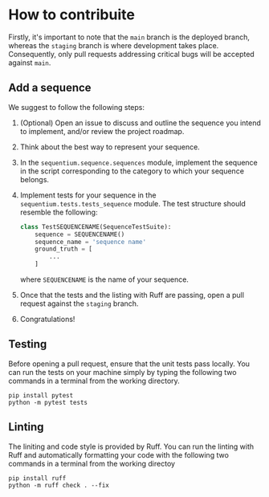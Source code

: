 # How to contribuite

Firstly, it's important to note that the `main` branch is the deployed branch, whereas the `staging` branch is where 
development takes place. Consequently, only pull requests addressing critical bugs will be accepted against `main`.

## Add a sequence

We suggest to follow the following steps:
1. (Optional) Open an issue to discuss and outline the sequence you intend to implement, and/or review the project roadmap.

2. Think about the best way to represent your sequence.

3. In the `sequentium.sequence.sequences` module, implement the sequence in the script corresponding to the category to which your sequence belongs.

4. Implement tests for your sequence in the `sequentium.tests.tests_sequence` module. The test structure should resemble the following:
    ```python
    class TestSEQUENCENAME(SequenceTestSuite):
        sequence = SEQUENCENAME()
        sequence_name = 'sequence name'
        ground_truth = [
            ...
        ]
    ```
    where `SEQUENCENAME` is the name of your sequence.

5. Once that the tests and the listing with Ruff are passing, open a pull request against the `staging` branch.

6. Congratulations!

## Testing
Before opening a pull request, ensure that the unit tests pass locally. You can run the tests on your machine simply 
by typing the following two commands in a terminal from the working directory.
```shell
pip install pytest
python -m pytest tests
```
## Linting
The liniting and code style is provided by Ruff. You can run the linting with Ruff and automatically formatting your 
code with the following two commands in a terminal from the working directoy
```shell
pip install ruff
python -m ruff check . --fix
```